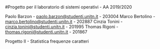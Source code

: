 #Progetto per il laboratorio di sistemi operativi - AA 2019/2020

Paolo Barzon    - paolo.barzon@studenti.unitn.it    - 203004
Marco Bertolino - marco.bertolino@studenti.unitn.it - 202887
Cinzia Tonini   - cinzia.tonini@studenti.unitn.it   - 201995
Thomas Rigoni   - thomas.rigoni@studenti.unitn.it   - 201867

Progetto II - Statistica frequenze caratteri